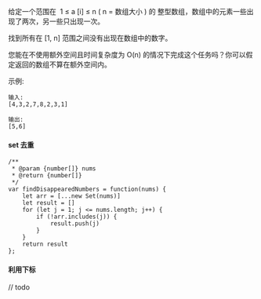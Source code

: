 给定一个范围在  1 ≤ a [i] ≤ n ( n = 数组大小 ) 的 整型数组，数组中的元素一些出现了两次，另一些只出现一次。

找到所有在 [1, n] 范围之间没有出现在数组中的数字。

您能在不使用额外空间且时间复杂度为 O(n) 的情况下完成这个任务吗？你可以假定返回的数组不算在额外空间内。

示例:
```
输入:
[4,3,2,7,8,2,3,1]

输出:
[5,6]
```

#### set 去重

```
/**
 * @param {number[]} nums
 * @return {number[]}
 */
var findDisappearedNumbers = function(nums) {
    let arr = [...new Set(nums)]
    let result = []
    for (let j = 1; j <= nums.length; j++) {
        if (!arr.includes(j)) {
            result.push(j)
        }
    }
    return result
};
```

#### 利用下标
// todo
